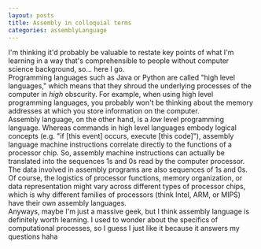 ```yaml
---
layout: posts
title: Assembly in colloquial terms
categories: assemblyLanguage
---
```

I'm thinking it'd probably be valuable to restate key points of what I'm learning in a way that's comprehensible to people without computer science background, so... here I go.
<br>Programming languages such as Java or Python are called "high level languages," which means that they shroud the underlying processes of the computer in <i>high</i> obscurity. For example, when using high level programming languages, you probably won't be thinking about the memory addresses at which you store information on the computer.
<br>Assembly language, on the other hand, is a <i>low</i> level programming language. Whereas commands in high level languages embody logical concepts (e.g. "if [this event] occurs, execute [this code]"), assembly language machine instructions correlate directly to the functions of a processor chip. So, assembly machine instructions can actually be translated into the sequences 1s and 0s read by the computer processor. The data involved in assembly programs are also sequences of 1s and 0s.
<br>Of course, the logistics of processor functions, memory organization, or data representation might vary across different types of processor chips, which is why different families of processors (think Intel, ARM, or MIPS) have their own assembly languages.
<br>Anyways, maybe I'm just a massive geek, but I think assembly language is definitely worth learning. I used to wonder about the specifics of computational processes, so I guess I just like it because it answers my questions haha